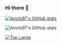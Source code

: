 ### Hi there 👋
[![Amirb97's GitHub stats](https://github-readme-stats.vercel.app/api?username=amirb97)](https://github.com/amirb97/github-readme-stats)

![Amirb97's GitHub stats](https://github-readme-stats.vercel.app/api?username=amirb97&show_icons=true&theme=radical)

[![Top Langs](https://github-readme-stats.vercel.app/api/top-langs/?username=amirb97)](https://github.com/amirb97/github-readme-stats)
